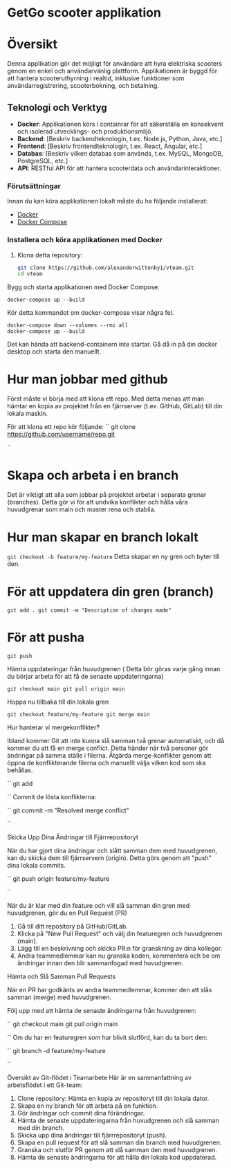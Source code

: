 # GetGo scooter applikation

# Översikt
Denna applikation gör det möjligt för användare att hyra elektriska scooters genom en enkel och användarvänlig plattform. Applikationen är byggd för att hantera scooteruthyrning i realtid, inklusive funktioner som användarregistrering, scooterbokning, och betalning.

## Teknologi och Verktyg

- **Docker**: Applikationen körs i containrar för att säkerställa en konsekvent och isolerad utvecklings- och produktionsmiljö.
- **Backend**: [Beskriv backendteknologin, t.ex. Node.js, Python, Java, etc.]
- **Frontend**: [Beskriv frontendteknologin, t.ex. React, Angular, etc.]
- **Databas**: [Beskriv vilken databas som används, t.ex. MySQL, MongoDB, PostgreSQL, etc.]
- **API**: RESTful API för att hantera scooterdata och användarinteraktioner.


### Förutsättningar

Innan du kan köra applikationen lokalt måste du ha följande installerat:

- [Docker](https://www.docker.com/get-started)
- [Docker Compose](https://docs.docker.com/compose/)

### Installera och köra applikationen med Docker

1. Klona detta repository:

   ```bash
   git clone https://github.com/alexanderwittenby1/vteam.git
   cd vteam


Bygg och starta applikationen med Docker Compose:

```
docker-compose up --build
```

Kör detta kommandot om docker-compose visar några fel.

```
docker-compose down --volumes --rmi all
docker-compose up --build
```

Det kan hända att backend-containern inte startar. Gå då in på din docker desktop och starta den manuellt.


# Hur man jobbar med github

Först måste vi börja med att klona ett repo. Med detta menas att man hämtar en kopia av projektet från en fjärrserver (t.ex. GitHub, GitLab) till din lokala maskin.

För att klona ett repo kör följande:
``
git clone https://github.com/username/repo.git

``

# Skapa och arbeta i en branch

Det är viktigt att alla som jobbar på projektet arbetar i separata grenar (branches). Detta gör vi för att undvika konflikter och hålla våra huvudgrenar som main och master rena och stabila.


# Hur man skapar en branch lokalt

``
git checkout -b feature/my-feature
``
Detta skapar en ny gren och byter till den.



# För att uppdatera din gren (branch)

``
git add .
git commit -m "Description of changes made"
``

# För att pusha

``
git push
``

Hämta uppdateringar från huvudgrenen ( Detta bör göras varje gång innan du börjar arbeta för att få de senaste uppdateringarna)

``
git checkout main
git pull origin main
``

Hoppa nu tillbaka till din lokala gren

``
git checkout feature/my-feature
git merge main
``

Hur hanterar vi mergekonflikter?

Ibland kommer Git att inte kunna slå samman två grenar automatiskt, och då kommer du att få en merge conflict. Detta händer när två personer gör ändringar på samma ställe i filerna.
Åtgärda merge-konflikter genom att öppna de konflikterande filerna och manuellt välja vilken kod som ska behållas.

``
git add <filename>

``
Commit de lösta konflikterna:

``
git commit -m "Resolved merge conflict"

``

Skicka Upp Dina Ändringar till Fjärrrepositoryt

När du har gjort dina ändringar och slått samman dem med huvudgrenen, kan du skicka dem till fjärrservern (origin). Detta görs genom att "push" dina lokala commits.

``
git push origin feature/my-feature

``

När du är klar med din feature och vill slå samman din gren med huvudgrenen, gör du en Pull Request (PR)

1. Gå till ditt repository på GitHub/GitLab.
2. Klicka på "New Pull Request" och välj din featuregren och huvudgrenen (main).
3. Lägg till en beskrivning och skicka PR:n för granskning av dina kollegor.
4. Andra teammedlemmar kan nu granska koden, kommentera och be om ändringar innan den blir sammanfogad med huvudgrenen.

Hämta och Slå Samman Pull Requests

När en PR har godkänts av andra teammedlemmar, kommer den att slås samman (merge) med huvudgrenen.

Följ upp med att hämta de senaste ändringarna från huvudgrenen:

``
git checkout main
git pull origin main

``
Om du har en featuregren som har blivit slutförd, kan du ta bort den:

``
git branch -d feature/my-feature

``


Översikt av Git-flödet i Teamarbete
Här är en sammanfattning av arbetsflödet i ett Git-team:

1. Clone repository: Hämta en kopia av repositoryt till din lokala dator.
2. Skapa en ny branch för att arbeta på en funktion.
3. Gör ändringar och commit dina förändringar.
4. Hämta de senaste uppdateringarna från huvudgrenen och slå samman med din branch.
5. Skicka upp dina ändringar till fjärrrepositoryt (push).
6. Skapa en pull request för att slå samman din branch med huvudgrenen.
7. Granska och slutför PR genom att slå samman den med huvudgrenen.
8. Hämta de senaste ändringarna för att hålla din lokala kod uppdaterad.
